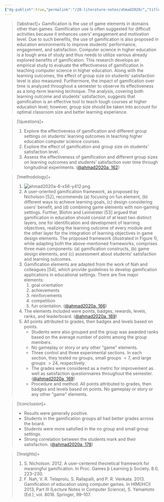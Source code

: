```yaml
---
{"dg-publish":true,"permalink":"/20-literature-notes/ahmad2020/","title":"The Impact of Gamification on Learning Outcomes of Computer Science Majors","tags":["gamification","computer-science"],"created":"2024-08-30","updated":"2024-09-13"}
---
```



> [!abstract]+
> Gamification is the use of game elements in domains other than games. Gamification use is often suggested for difficult activities because it enhances users’ engagement and motivation level. Due to such benefits, the use of gamification is also proposed in education environments to improve students’ performance, engagement, and satisfaction. Computer science in higher education is a tough area of study and thus needs to utilize various already explored benefits of gamification. This research develops an empirical study to evaluate the effectiveness of gamification in teaching computer science in higher education. Along with the learning outcomes, the effect of group size on students’ satisfaction level is also measured. Furthermore, the impact of gamification over time is analyzed throughout a semester to observe its effectiveness as a long-term learning technique. The analysis, covering both learning outcome and students’ satisfaction, suggests that gamification is an effective tool to teach tough courses at higher education level; however, group size should be taken into account for optimal classroom size and better learning experience.

> [!questions]+
>
> 1. Explore the effectiveness of gamification and different group settings on students’ learning outcomes in teaching higher education computer science courses.
> 2. Explore the effect of gamification and group size on students’ satisfaction level.
> 3. Assess the effectiveness of gamification and different group sizes on learning outcomes and students’ satisfaction over time through longitudinal experiments. ([@ahmad2020a, 162](zotero://open-pdf/library/items/AUEJBAEZ?page=2&annotation=4WXAHPD6))

> [!methodology]+
>
> 1. ![ahmad2020a-6-x56-y412.png](/img/user/00%20%E2%9A%99%EF%B8%8F%20System/Assets/ahmad2020a-6-x56-y412.png)
> 2. A user-oriented gamification framework, as proposed by Nicholson [52], recommends (a) focusing on fun element, (b) different ways to achieve learning goals, (c) design considering users’ benefit, and (d) combining game elements with non-gaming settings. Further, Blohm and Leimeister [53] argued that gamification in education should consist of at least two distinct layers, one for identification and development of learning objectives, realizing the learning outcome of every module and the other layer for the integration of learning objectives in game design elements. The proposed framework (illustrated in Figure 1), while adapting both the above-mentioned frameworks, comprises three main components: (a) gamification constructs, (b) game design elements, and (c) assessment about students’ satisfaction and learning outcomes.
> 3. Gamification elements are adapted from the work of Nah and colleagues [54], which provide guidelines to develop gamification applications in educational settings. There are five major elements:
>     1. goal orientation
>     2. achievements
>     3. reinforcements
>     4. competition
>     5. fun orientation. ([@ahmad2020a, 166](zotero://open-pdf/library/items/AUEJBAEZ?page=6&annotation=JMKPS2Z8))
> 4. The elements included were points, badges, rewards, levels, ranks, and leaderboard. ([@ahmad2020a, 169](zotero://open-pdf/library/items/AUEJBAEZ?page=9&annotation=9I6HCCRC))
> 5. All points attributed to grades, then badges and levels based on points.
>     - Students were also grouped and the group was awarded ranks based on the average number of points among the group members.
>     - No gameplay or story or any other "game" elements.
>     - Three control and three experimental sections. In each section, they tested no groups, small groups $< 7$, and large groups $> 24$, respectively.
>     - The grades were considered as a metric for improvement as well as satisfaction questionnaires throughout the semester. ([@ahmad2020a, 169](zotero://open-pdf/library/items/AUEJBAEZ?page=9&annotation=WV9EUVK8))
>     - Procedure and method. All points attributed to grades, then badges and levels based on points. No gameplay or story or any other "game" elements.

> [!conclusion]+
>
> - Results were generally positive.
> - Students in the gamification groups all had better grades across the board.
> - Students were more satisfied in the no group and small group settings.
> - Strong correlation between the students mark and their satisfaction. ([@ahmad2020a, 178](zotero://open-pdf/library/items/AUEJBAEZ?page=18&annotation=Q8C8Q2FB))

> [!insights]+
>
> 1. S. Nicholson. 2012. A user-centered theoretical framework for meaningful gamification. In Proc. Games þ Learning þ Society. 8.0, 223–230.
> 2. F. Nah, V. R. Telaprolu, S. Rallapalli, and P. R. Venkata. 2013. Gamification of education using computer games. In HIMI/HCII 2013, Part III (Lecture Notes in Computer Science), S. Yamamoto (Ed.), vol. 8018. Springer, 99–107.
